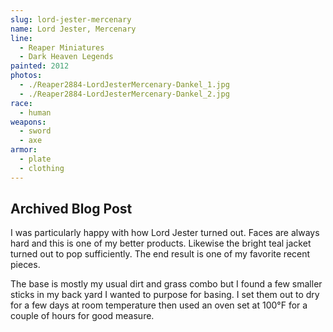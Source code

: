 ```yaml
---
slug: lord-jester-mercenary
name: Lord Jester, Mercenary
line:
  - Reaper Miniatures
  - Dark Heaven Legends
painted: 2012
photos:
  - ./Reaper2884-LordJesterMercenary-Dankel_1.jpg
  - ./Reaper2884-LordJesterMercenary-Dankel_2.jpg
race:
  - human
weapons:
  - sword
  - axe
armor:
  - plate
  - clothing
---
```


## Archived Blog Post

I was particularly happy with how Lord Jester turned out. Faces are always hard and this is one of my better products. Likewise the bright teal jacket turned out to pop sufficiently. The end result is one of my favorite recent pieces.

The base is mostly my usual dirt and grass combo but I found a few smaller sticks in my back yard I wanted to purpose for basing. I set them out to dry for a few days at room temperature then used an oven set at 100°F for a couple of hours for good measure.
